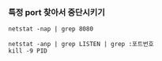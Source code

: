 ### 특정 port 찾아서 중단시키기
```
netstat -nap | grep 8080
```
```
netstat -anp | grep LISTEN | grep :포트번호
kill -9 PID
```